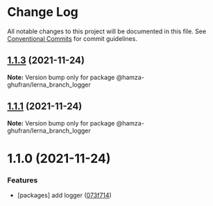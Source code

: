 # Change Log

All notable changes to this project will be documented in this file.
See [Conventional Commits](https://conventionalcommits.org) for commit guidelines.

## [1.1.3](https://github.com/hamza-ghufran/repo-packages/compare/@hamza-ghufran/lerna_branch_logger@1.1.1...@hamza-ghufran/lerna_branch_logger@1.1.3) (2021-11-24)

**Note:** Version bump only for package @hamza-ghufran/lerna_branch_logger





## [1.1.1](https://github.com/hamza-ghufran/repo-packages/compare/@hamza-ghufran/lerna_branch_logger@1.1.0...@hamza-ghufran/lerna_branch_logger@1.1.1) (2021-11-24)

**Note:** Version bump only for package @hamza-ghufran/lerna_branch_logger





# 1.1.0 (2021-11-24)


### Features

* [packages] add logger ([073f714](https://github.com/hamza-ghufran/repo-packages/commit/073f714172b4861d83200d07e59ab1c7dd8b096b))

